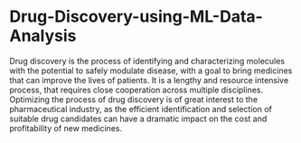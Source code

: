 # Drug-Discovery-using-ML-Data-Analysis
Drug discovery is the process of identifying and characterizing molecules with the potential to safely modulate disease, with a goal to bring medicines that can improve the lives of patients. It is a lengthy and resource intensive process, that requires close cooperation across multiple disciplines. Optimizing the process of drug discovery is of great interest to the pharmaceutical industry, as the efficient identification and selection of suitable drug candidates can have a dramatic impact on the cost and profitability of new medicines. 
